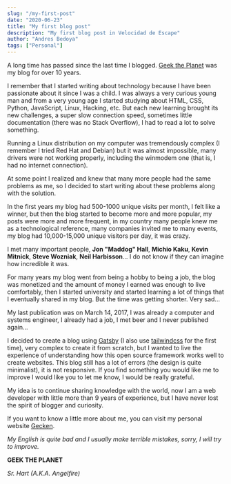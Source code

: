 ```yaml
---
slug: "/my-first-post"
date: "2020-06-23"
title: "My first blog post"
description: "My first blog post in Velocidad de Escape"
author: "Andres Bedoya"
tags: ["Personal"]
---
```


A long time has passed since the last time I blogged. [Geek the Planet](https://geektheplanet.net/) was my blog for over 10 years.

I remember that I started writing about technology because I have been passionate about it since I was a child. I was always a very curious young man and from a very young age I started studying about HTML, CSS, Python, JavaScript, Linux, Hacking, etc. But each new learning brought its new challenges, a super slow connection speed, sometimes little documentation (there was no Stack Overflow), I had to read a lot to solve something.

Running a Linux distribution on my computer was tremendously complex (I remember I tried Red Hat and Debian) but it was almost impossible, many drivers were not working properly, including the winmodem one (that is, I had no internet connection).

At some point I realized and knew that many more people had the same problems as me, so I decided to start writing about these problems along with the solution.

In the first years my blog had 500-1000 unique visits per month, I felt like a winner, but then the blog started to become more and more popular, my posts were more and more frequent, in my country many people knew me as a technological reference, many companies invited me to many events, my blog had 10,000-15,000 unique visitors per day, it was crazy.

I met many important people, **Jon "Maddog" Hall**, **Michio Kaku**, **Kevin Mitnick**, **Steve Wozniak**, **Neil Harbisson**... I do not know if they can imagine how incredible it was.

For many years my blog went from being a hobby to being a job, the blog was monetized and the amount of money I earned was enough to live comfortably, then I started university and started learning a lot of things that I eventually shared in my blog. But the time was getting shorter. Very sad...

My last publication was on March 14, 2017, I was already a computer and systems engineer, I already had a job, I met beer and I never published again...

I decided to create a blog using [Gatsby](https://www.gatsbyjs.org/) (I also use [tailwindcss](https://tailwindcss.com/) for the first time), very complex to create it from scratch, but I wanted to live the experience of understanding how this open source framework works well to create websites. This blog still has a lot of errors (the design is quite minimalist), it is not responsive. If you find something you would like me to improve I would like you to let me know, I would be really grateful.

My idea is to continue sharing knowledge with the world, now I am a web developer with little more than 9 years of experience, but I have never lost the spirit of blogger and curiosity.

If you want to know a little more about me, you can visit my personal website [Gecken](https://gecken.co/).

*My English is quite bad and I usually make terrible mistakes, sorry, I will try to improve.*

**GEEK THE PLANET**

_Sr. Hart (A.K.A. Angelfire)_
